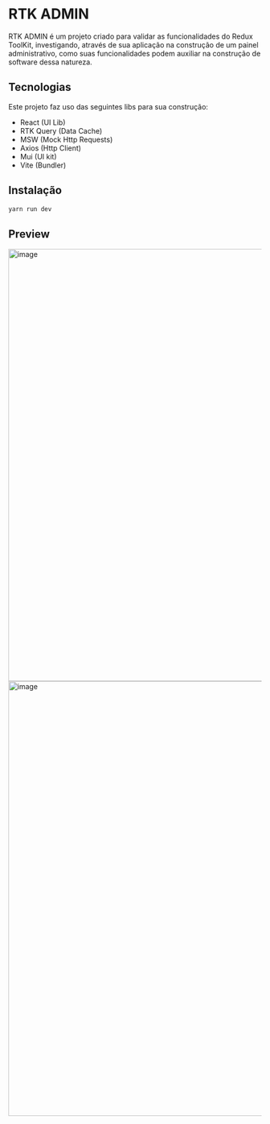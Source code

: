 # RTK ADMIN

RTK ADMIN é um projeto criado para validar as funcionalidades do Redux ToolKit, investigando, através de sua aplicação na construção de um painel administrativo, como suas funcionalidades podem auxiliar na construção de software dessa natureza.

## Tecnologias

Este projeto faz uso das seguintes libs para sua construção:

- React (UI Lib)
- RTK Query (Data Cache)
- MSW (Mock Http Requests)
- Axios (Http Client)
- Mui (UI kit)
- Vite (Bundler)

## Instalação

```bash
yarn run dev
```

## Preview

<img width="1897" height="859" alt="image" src="https://github.com/user-attachments/assets/7aea209b-2ff2-4f5f-a995-f4e9af75d353" />
<br />
<img width="1910" height="864" alt="image" src="https://github.com/user-attachments/assets/cf673466-b8f8-40c8-8d36-02f42e6c4487" />
